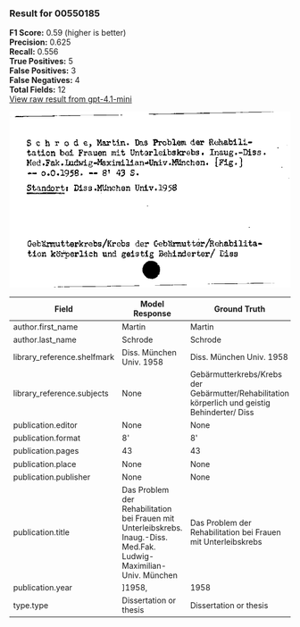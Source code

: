 ### Result for 00550185
**F1 Score:** 0.59 (higher is better)<br>**Precision:** 0.625<br>**Recall:** 0.556<br>**True Positives:** 5<br>**False Positives:** 3<br>**False Negatives:** 4<br>**Total Fields:** 12<br>[View raw result from gpt-4.1-mini](https://github.com/RISE-UNIBAS/humanities_data_benchmark/blob/main/results/2025-10-02/T0161/request_T0161_00550185.json)

<img src="https://github.com/RISE-UNIBAS/humanities_data_benchmark/blob/main/benchmarks/zettelkatalog/images/00550185.jpg?raw=true" alt="00550185" width="600px">

| Field | Model Response | Ground Truth | Fuzzy Score | Match |
|-------|----------------|--------------|-------------|-------|
| author.first_name | Martin | Martin | 1.000 | ✅ |
| author.last_name | Schrode | Schrode | 1.000 | ✅ |
| library_reference.shelfmark | Diss. München Univ. 1958 | Diss. München Univ. 1958 | 1.000 | ✅ |
| library_reference.subjects | None | Gebärmutterkrebs/Krebs der Gebärmutter/Rehabilitation körperlich und geistig Behinderter/ Diss | 0.000 | ❌ |
| publication.editor | None | None | 1.000 | ✅ |
| publication.format | 8'  | 8' | 0.800 | ❌ |
| publication.pages | 43 | 43 | 1.000 | ✅ |
| publication.place | None | None | 1.000 | ✅ |
| publication.publisher | None | None | 1.000 | ✅ |
| publication.title | Das Problem der Rehabilitation bei Frauen mit Unterleibskrebs. Inaug.-Diss. Med.Fak. Ludwig-Maximilian-Univ. München | Das Problem der Rehabilitation bei Frauen mit Unterleibskrebs | 0.689 | ❌ |
| publication.year | ]1958, | 1958 | 0.800 | ❌ |
| type.type | Dissertation or thesis | Dissertation or thesis | 1.000 | ✅ |
